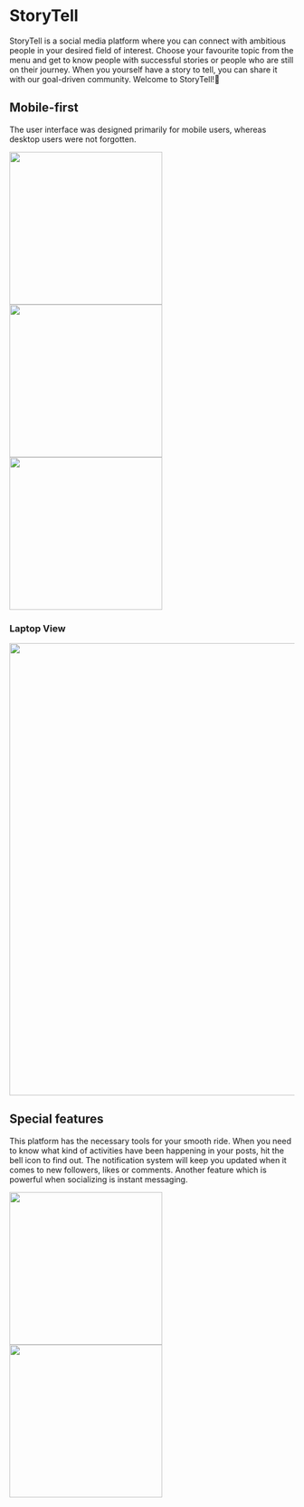 # StoryTell
StoryTell is a social media platform where you can connect with ambitious people in your desired field of interest. Choose your favourite topic from the menu and get to know people with successful stories or people who are still on their journey. When you yourself have a story to tell, you can share it with our goal-driven community. Welcome to StoryTell!🚀
## Mobile-first
The user interface was designed primarily for mobile users, whereas desktop users were not forgotten.

<img src="https://github.com/MartinLauff/StoryTell/assets/72349751/6a720819-dde7-43f4-b424-e828e9a56dd7" width="270">
<img src="https://github.com/MartinLauff/StoryTell/assets/72349751/c6ade243-5962-43a2-93fe-d56771f03fcd" width="270">
<img src="https://github.com/MartinLauff/StoryTell/assets/72349751/68e49049-b879-4de3-b31a-0cdc3518a2d7" width="270">

### Laptop View
<img src="https://github.com/MartinLauff/StoryTell/assets/72349751/6479c6b2-3e39-42c6-bd55-e979f76279ad" width="800">

## Special features

This platform has the necessary tools for your smooth ride. When you need to know what kind of activities have been happening in your posts, hit the bell icon to find out. The notification system will keep you updated when it comes to new followers, likes or comments. Another feature which is powerful when socializing is instant messaging.

<img src="https://github.com/MartinLauff/StoryTell/assets/72349751/929f2b82-28e3-41c8-b1de-5302c157a147" width="270">
<img src="https://github.com/MartinLauff/StoryTell/assets/72349751/8c2a58c0-c0ae-49d3-bc08-500061f20223" width="270">

